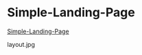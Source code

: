# Simple-Landing-Page 

[Simple-Landing-Page](https://a-zhukovets.github.io/Simple-Landing-Page/)

layout.jpg
